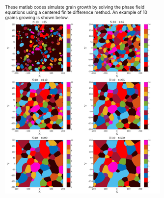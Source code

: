 These matlab codes simulate grain growth by solving the phase field equations using a centered finite difference method. An example of 10 grains growing is shown below.
![](GrainGrowthwith10Grains.png) 
